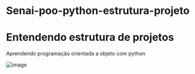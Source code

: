 # Senai-poo-python-estrutura-projeto

<h1>Entendendo estrutura de projetos</h1>

<p>Aprendendo programação orientada a objeto com python</p>

![image](https://github.com/user-attachments/assets/b94d59fd-56b6-49c6-81b6-e03f61c23a2c)

